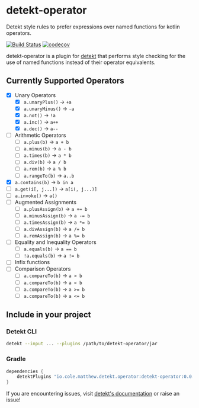 # detekt-operator

Detekt style rules to prefer expressions over named functions for kotlin operators.

[![Build Status](https://img.shields.io/travis/colematthew4/detekt-operator)](https://travis-ci.org/github/colematthew4/detekt-operator)
[![codecov](https://codecov.io/gh/colematthew4/detekt-operator/branch/master/graph/badge.svg)](https://codecov.io/gh/colematthew4/detekt-operator)

detekt-operator is a plugin for [detekt](https://github.com/arturbosch/detekt) that performs style checking for the use of named functions instead of their operator equivalents.

## Currently Supported Operators

- [x] Unary Operators
    - [x] `a.unaryPlus()` -> `+a`
    - [x] `a.unaryMinus()` -> `-a`
    - [x] `a.not()` -> `!a`
    - [x] `a.inc()` -> `a++`
    - [x] `a.dec()` -> `a--`
- [ ] Arithmetic Operators
    - [ ] `a.plus(b)` -> `a + b`
    - [ ] `a.minus(b)` -> `a - b`
    - [ ] `a.times(b)` -> `a * b`
    - [ ] `a.div(b)` -> `a / b`
    - [ ] `a.rem(b)` -> `a % b`
    - [ ] `a.rangeTo(b)` -> `a..b`
- [x] `a.contains(b)` -> `b in a`
- [ ] `a.get(i[, j...])` -> `a[i(, j...)]`
- [ ] `a.invoke()` -> `a()`
- [ ] Augmented Assignments
    - [ ] `a.plusAssign(b)` -> `a += b`
    - [ ] `a.minusAssign(b)` -> `a -= b`
    - [ ] `a.timesAssign(b)` -> `a *= b`
    - [ ] `a.divAssign(b)` -> `a /= b`
    - [ ] `a.remAssign(b)` -> `a %= b`
- [ ] Equality and Inequality Operators
    - [ ] `a.equals(b)` -> `a == b`
    - [ ] `!a.equals(b)` -> `a != b`
- [ ] Infix functions
- [ ] Comparison Operators
    - [ ] `a.compareTo(b)` -> `a > b`
    - [ ] `a.compareTo(b)` -> `a < b`
    - [ ] `a.compareTo(b)` -> `a >= b`
    - [ ] `a.compareTo(b)` -> `a <= b`

## Include in your project

### Detekt CLI

```bash
detekt --input ... --plugins /path/to/detekt-operator/jar
```

### Gradle

```groovy
dependencies {
    detektPlugins "io.cole.matthew.detekt.operator:detekt-operator:0.0.1"
}
```

If you are encountering issues, visit [detekt's documentation](https://detekt.github.io/detekt/extensions.html#pitfalls) or raise an issue!
